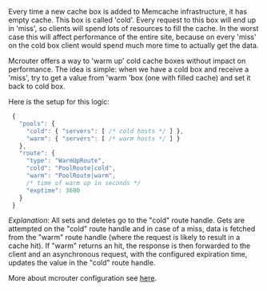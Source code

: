 Every time a new cache box is added to Memcache infrastructure, it has empty cache. This box is called 'cold'. Every request to this box will end up in 'miss', so clients will spend lots of resources to fill the cache. In the worst case this will affect performance of the entire site, because on every 'miss' on the cold box client would spend much more time to actually get the data.

Mcrouter offers a way to 'warm up' cold cache boxes without impact on performance. The idea is simple: when we have a cold box and receive a 'miss', try to get a value from 'warm 'box (one with filled cache) and set it back to cold box.

Here is the setup for this logic:

```JavaScript
 {
   "pools": {
     "cold": { "servers": [ /* cold hosts */ ] },
     "warm": { "servers": [ /* warm hosts */ ] }
   },
   "route": {
     "type": "WarmUpRoute",
     "cold": "PoolRoute|cold",
     "warm": "PoolRoute|warm",
     /* time of warm up in seconds */
     "exptime": 3600
   }
 }
```

_Explanation_: All sets and deletes go to the "cold" route handle. Gets are attempted on the "cold" route handle and in case of a miss, data is fetched from the "warm" route handle (where the request is likely to result
in a cache hit). If "warm" returns an hit, the response is then forwarded to the client and an asynchronous request, with the configured expiration time, updates the value in the "cold" route handle.

More about mcrouter configuration see [here](Configuration).
